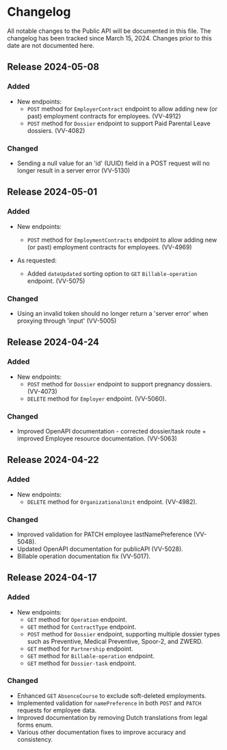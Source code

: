 # Changelog

All notable changes to the Public API will be documented in this file.
The changelog has been tracked since March 15, 2024. Changes prior to this date are not documented here.

## Release 2024-05-08

### Added
- New endpoints:
  - `POST` method for `EmployerContract` endpoint to allow adding new (or past) employment contracts for employees. (VV-4912)
  - `POST` method for `Dossier` endpoint to support Paid Parental Leave dossiers. (VV-4082)
  
### Changed
  - Sending a null value for an 'id' (UUID) field in a POST request will no longer result in a server error (VV-5130)


## Release 2024-05-01

### Added
- New endpoints:
  - `POST` method for `EmploymentContracts` endpoint to allow adding new (or past) employment contracts for employees. (VV-4969)

- As requested:
  - Added `dateUpdated` sorting option to `GET` `Billable-operation` endpoint. (VV-5075)

### Changed
- Using an invalid token should no longer return a 'server error' when proxying through 'input' (VV-5005)


## Release 2024-04-24

### Added
- New endpoints:
  - `POST` method for `Dossier` endpoint to support pregnancy dossiers. (VV-4073)
  - `DELETE` method for `Employer` endpoint. (VV-5060).

### Changed
- Improved OpenAPI documentation - corrected dossier/task route + improved Employee resource documentation. (VV-5063)


## Release 2024-04-22

### Added
- New endpoints:
  - `DELETE` method for `OrganizationalUnit` endpoint. (VV-4982).

### Changed
- Improved validation for PATCH employee lastNamePreference (VV-5048).
- Updated OpenAPI documentation for publicAPI (VV-5028).
- Billable operation documentation fix (VV-5017).


## Release 2024-04-17

### Added

- New endpoints:
  - `GET` method for `Operation` endpoint.
  - `GET` method for `ContractType` endpoint.
  - `POST` method for `Dossier` endpoint, supporting multiple dossier types such as Preventive, Medical Preventive, Spoor-2, and ZWERD.
  - `GET` method for `Partnership` endpoint.
  - `GET` method for `Billable-operation` endpoint.
  - `GET` method for `Dossier-task` endpoint.

### Changed

- Enhanced `GET` `AbsenceCourse` to exclude soft-deleted employments.
- Implemented validation for `namePreference` in both `POST` and `PATCH` requests for employee data.
- Improved documentation by removing Dutch translations from legal forms enum.
- Various other documentation fixes to improve accuracy and consistency.

